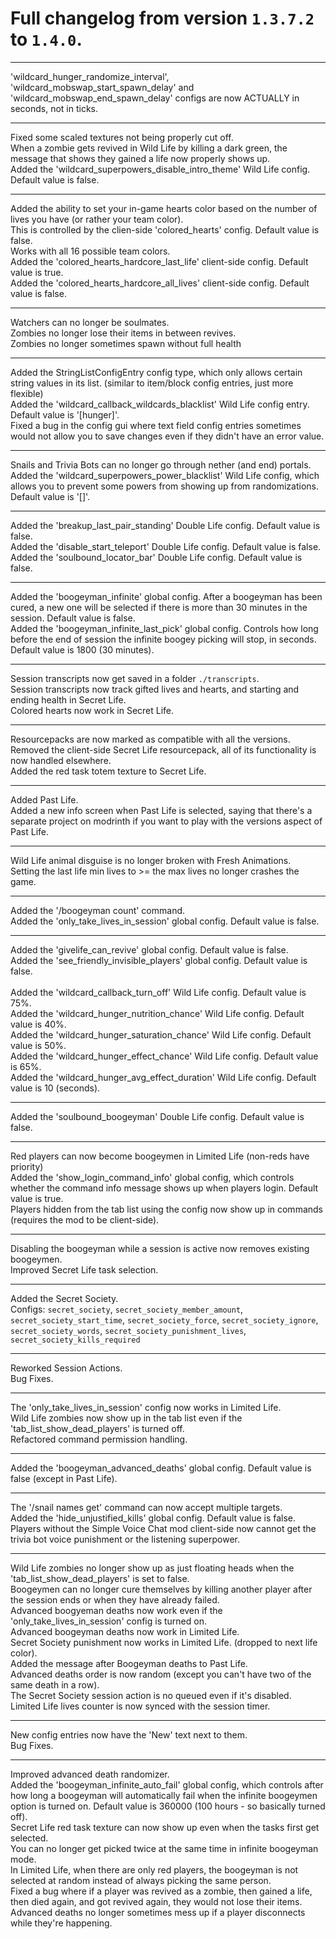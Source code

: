# Full changelog from version `1.3.7.2` to `1.4.0`.

----------

'wildcard_hunger_randomize_interval', 'wildcard_mobswap_start_spawn_delay' and 'wildcard_mobswap_end_spawn_delay' configs are now ACTUALLY in seconds, not in ticks.

----------

Fixed some scaled textures not being properly cut off.<br>
When a zombie gets revived in Wild Life by killing a dark green, the message that shows they gained a life now properly shows up.<br>
Added the 'wildcard_superpowers_disable_intro_theme' Wild Life config. Default value is false.

----------

Added the ability to set your in-game hearts color based on the number of lives you have (or rather your team color).<br>
This is controlled by the clien-side 'colored_hearts' config. Default value is false.<br>
Works with all 16 possible team colors.<br>
Added the 'colored_hearts_hardcore_last_life' client-side config. Default value is true.<br>
Added the 'colored_hearts_hardcore_all_lives' client-side config. Default value is false.

----------

Watchers can no longer be soulmates.<br>
Zombies no longer lose their items in between revives.<br>
Zombies no longer sometimes spawn without full health

----------

Added the StringListConfigEntry config type, which only allows certain string values in its list. (similar to item/block config entries, just more flexible)<br>
Added the 'wildcard_callback_wildcards_blacklist' Wild Life config entry. Default value is '[hunger]'.<br>
Fixed a bug in the config gui where text field config entries sometimes would not allow you to save changes even if they didn't have an error value.

----------

Snails and Trivia Bots can no longer go through nether (and end) portals.<br>
Added the 'wildcard_superpowers_power_blacklist' Wild Life config, which allows you to prevent some powers from showing up from randomizations. Default value is '[]'.

----------

Added the 'breakup_last_pair_standing' Double Life config. Default value is false.<br>
Added the 'disable_start_teleport' Double Life config. Default value is false.<br>
Added the 'soulbound_locator_bar' Double Life config. Default value is false.

----------

Added the 'boogeyman_infinite' global config. After a boogeyman has been cured, a new one will be selected if there is more than 30 minutes in the session. Default value is false.<br>
Added the 'boogeyman_infinite_last_pick' global config. Controls how long before the end of session the infinite boogey picking will stop, in seconds. Default value is 1800 (30 minutes).

----------

Session transcripts now get saved in a folder `./transcripts`.<br>
Session transcripts now track gifted lives and hearts, and starting and ending health in Secret Life.<br>
Colored hearts now work in Secret Life.

----------

Resourcepacks are now marked as compatible with all the versions.<br>
Removed the client-side Secret Life resourcepack, all of its functionality is now handled elsewhere.<br>
Added the red task totem texture to Secret Life.

----------

Added Past Life.<br>
Added a new info screen when Past Life is selected, saying that there's a separate project on modrinth if you want to play with the versions aspect of Past Life.

----------

Wild Life animal disguise is no longer broken with Fresh Animations.<br>
Setting the last life min lives to >= the max lives no longer crashes the game.

----------

Added the '/boogeyman count' command.<br>
Added the 'only_take_lives_in_session' global config. Default value is false.

----------

Added the 'givelife_can_revive' global config. Default value is false.<br>
Added the 'see_friendly_invisible_players' global config. Default value is false.<br><br>
Added the 'wildcard_callback_turn_off' Wild Life config. Default value is 75%.<br>
Added the 'wildcard_hunger_nutrition_chance' Wild Life config. Default value is 40%.<br>
Added the 'wildcard_hunger_saturation_chance' Wild Life config. Default value is 50%.<br>
Added the 'wildcard_hunger_effect_chance' Wild Life config. Default value is 65%.<br>
Added the 'wildcard_hunger_avg_effect_duration' Wild Life config. Default value is 10 (seconds).

----------

Added the 'soulbound_boogeyman' Double Life config. Default value is false.

----------

Red players can now become boogeymen in Limited Life (non-reds have priority)<br>
Added the 'show_login_command_info' global config, which controls whether the command info message shows up when players login. Default value is true.<br>
Players hidden from the tab list using the config now show up in commands (requires the mod to be client-side).

----------

Disabling the boogeyman while a session is active now removes existing boogeymen.<br>
Improved Secret Life task selection.

----------

Added the Secret Society.<br>
Configs: `secret_society`, `secret_society_member_amount`, `secret_society_start_time`, `secret_society_force`, `secret_society_ignore`, `secret_society_words`, `secret_society_punishment_lives`, `secret_society_kills_required`

----------

Reworked Session Actions.<br>
Bug Fixes.

----------

The 'only_take_lives_in_session' config now works in Limited Life.<br>
Wild Life zombies now show up in the tab list even if the 'tab_list_show_dead_players' is turned off.<br>
Refactored command permission handling.

----------

Added the 'boogeyman_advanced_deaths' global config. Default value is false (except in Past Life).

----------

The '/snail names get' command can now accept multiple targets.<br>
Added the 'hide_unjustified_kills' global config. Default value is false.<br>
Players without the Simple Voice Chat mod client-side now cannot get the trivia bot voice punishment or the listening superpower.

----------

Wild Life zombies no longer show up as just floating heads when the 'tab_list_show_dead_players' is set to false.<br>
Boogeymen can no longer cure themselves by killing another player after the session ends or when they have already failed.<br>
Advanced boogyeman deaths now work even if the 'only_take_lives_in_session' config is turned on.<br>
Advanced boogeyman deaths now work in Limited Life.<br>
Secret Society punishment now works in Limited Life. (dropped to next life color).<br>
Added the message after Boogeyman deaths to Past Life.<br>
Advanced deaths order is now random (except you can't have two of the same death in a row).<br>
The Secret Society session action is no queued even if it's disabled.<br>
Limited Life lives counter is now synced with the session timer.

----------

New config entries now have the 'New' text next to them.<br>
Bug Fixes.

----------

Improved advanced death randomizer.<br>
Added the 'boogeyman_infinite_auto_fail' global config, which controls after how long a boogeyman will automatically fail when the infinite boogeymen option is turned on. Default value is 360000 (100 hours - so basically turned off).<br>
Secret Life red task texture can now show up even when the tasks first get selected.<br>
You can no longer get picked twice at the same time in infinite boogeyman mode.<br>
In Limited Life, when there are only red players, the boogeyman is not selected at random instead of always picking the same person.<br>
Fixed a bug where if a player was revived as a zombie, then gained a life, then died again, and got revived again, they would not lose their items.<br>
Advanced deaths no longer sometimes mess up if a player disconnects while they're happening.